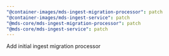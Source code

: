 ```yaml
---
"@container-images/mds-ingest-migration-processor": patch
"@container-images/mds-ingest-service": patch
"@mds-core/mds-ingest-migration-processor": patch
"@mds-core/mds-ingest-service": patch
---
```


Add initial ingest migration processor
